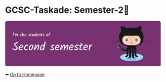 # GCSC-Taskade: Semester-2🤩
![Header](../../taskade-assets/second.png)

⬅️ [Go to Homepage](../../README.md)
#
